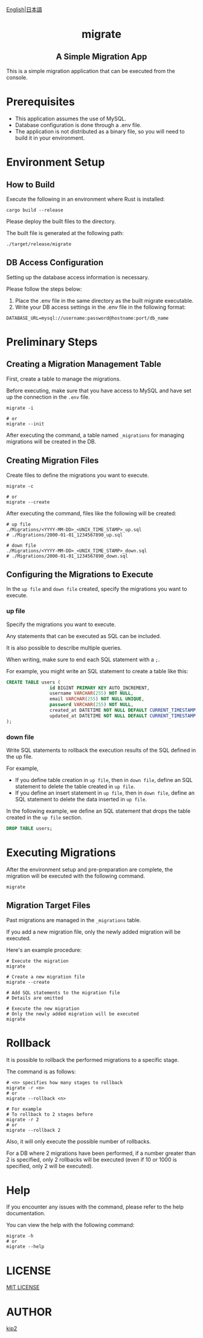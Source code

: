 [English](README.md)|[日本語](README-ja.md)

<h1 align="center">migrate</h1>

<h2 align="center">A Simple Migration App</h2>

This is a simple migration application that can be executed from the console.

# Prerequisites

- This application assumes the use of MySQL.
- Database configuration is done through a .env file.
- The application is not distributed as a binary file, so you will need to build it in your environment.

# Environment Setup

## How to Build

Execute the following in an environment where Rust is installed:

```shell
cargo build --release
```

Please deploy the built files to the directory.

The built file is generated at the following path:

```shell
./target/release/migrate
```

## DB Access Configuration

Setting up the database access information is necessary.

Please follow the steps below:

1. Place the .env file in the same directory as the built migrate executable.
2. Write your DB access settings in the .env file in the following format:

```env
DATABASE_URL=mysql://username:password@hostname:port/db_name
```

# Preliminary Steps

## Creating a Migration Management Table

First, create a table to manage the migrations.

Before executing, make sure that you have access to MySQL and have set up the connection in the `.env` file.

```shell
migrate -i

# or
migrate --init
```

After executing the command, a table named `_migrations` for managing migrations will be created in the DB.

## Creating Migration Files

Create files to define the migrations you want to execute.

```shell
migrate -c

# or
migrate --create
```

After executing the command, files like the following will be created:

```shell
# up file
./Migrations/<YYYY-MM-DD>_<UNIX_TIME_STAMP>_up.sql
# ./Migrations/2000-01-01_1234567890_up.sql

# down file
./Migrations/<YYYY-MM-DD>_<UNIX_TIME_STAMP>_down.sql
# ./Migrations/2000-01-01_1234567890_down.sql
```

## Configuring the Migrations to Execute

In the `up file` and `down file` created, specify the migrations you want to execute.

### up file

Specify the migrations you want to execute.

Any statements that can be executed as SQL can be included.

It is also possible to describe multiple queries.

When writing, make sure to end each SQL statement with a `;`.

For example, you might write an SQL statement to create a table like this:

```sql
CREATE TABLE users (
                id BIGINT PRIMARY KEY AUTO_INCREMENT,
                username VARCHAR(255) NOT NULL,
                email VARCHAR(255) NOT NULL UNIQUE,
                password VARCHAR(255) NOT NULL,
                created_at DATETIME NOT NULL DEFAULT CURRENT_TIMESTAMP,
                updated_at DATETIME NOT NULL DEFAULT CURRENT_TIMESTAMP ON UPDATE CURRENT_TIMESTAMP
);
```

### down file

Write SQL statements to rollback the execution results of the SQL defined in the up file.

For example,

- If you define table creation in `up file`, then in `down file`, define an SQL statement to delete the table created in `up file`.
- If you define an insert statement in `up file`, then in `down file`, define an SQL statement to delete the data inserted in `up file`.

In the following example, we define an SQL statement that drops the table created in the `up file` section.

```sql
DROP TABLE users;
```

# Executing Migrations

After the environment setup and pre-preparation are complete, the migration will be executed with the following command.

```shell
migrate
```

## Migration Target Files

Past migrations are managed in the `_migrations` table.

If you add a new migration file, only the newly added migration will be executed.

Here's an example procedure:

```shell
# Execute the migration
migrate

# Create a new migration file
migrate --create

# Add SQL statements to the migration file
# Details are omitted

# Execute the new migration
# Only the newly added migration will be executed
migrate
```

# Rollback

It is possible to rollback the performed migrations to a specific stage.

The command is as follows:

```shell
# <n> specifies how many stages to rollback
migrate -r <n>
# or
migrate --rollback <n>

# For example
# To rollback to 2 stages before
migrate -r 2
# or
migrate --rollback 2
```

Also, it will only execute the possible number of rollbacks.

For a DB where 2 migrations have been performed, if a number greater than 2 is specified, only 2 rollbacks will be executed (even if 10 or 1000 is specified, only 2 will be executed).

# Help

If you encounter any issues with the command, please refer to the help documentation.

You can view the help with the following command:

```shell
migrate -h
# or
migrate --help
```

# LICENSE

[MIT LICENSE](https://github.com/kip2/sqcr/blob/main/LICENSE)

# AUTHOR

[kip2](https://github.com/kip2)
